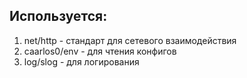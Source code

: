 ## Используется:

1. net/http - стандарт для сетевого взаимодействия
2. caarlos0/env - для чтения конфигов
3. log/slog - для логирования